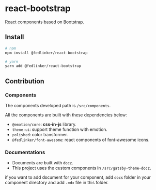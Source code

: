 # react-bootstrap

React components based on Bootstrap.

## Install

```bash
# npm
npm install @fedlinker/react-bootstrap

# yarn
yarn add @fedlinker/react-bootstrap
```

## Contribution

### Components

The components developed path is `/src/components`.

All the components are built with these dependencies below:

- `@emotion/core`: **css-in-js** library.
- `theme-ui`: support theme function with emotion.
- `polished`: color transformer.
- `@fedlinker/font-awesome`: react components of font-awesome icons.

### Documentations

- Documents are built with `docz`.
- This project uses the custom components in `/src/gatsby-theme-docz`.

if you want to add document for your component, add `docs` folder in your component directory and add `.mdx` file in this folder.
